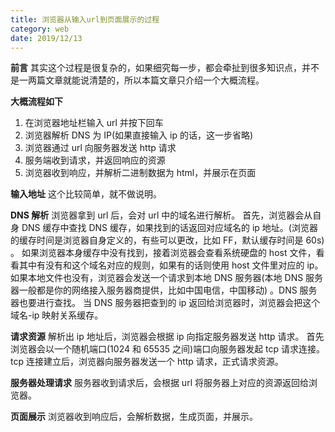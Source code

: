 ```yaml
---
title: 浏览器从输入url到页面展示的过程
category: web
date: 2019/12/13
---
```


**前言**
其实这个过程是很复杂的，如果细究每一步，都会牵扯到很多知识点，并不是一两篇文章就能说清楚的，所以本篇文章只介绍一个大概流程。

**大概流程如下**

1. 在浏览器地址栏输入 url 并按下回车
2. 浏览器解析 DNS 为 IP(如果直接输入 ip 的话，这一步省略)
3. 浏览器通过 url 向服务器发送 http 请求
4. 服务端收到请求，并返回响应的资源
5. 浏览器收到响应，并解析二进制数据为 html，并展示在页面

**输入地址**
这个比较简单，就不做说明。

**DNS 解析**
浏览器拿到 url 后，会对 url 中的域名进行解析。
首先，浏览器会从自身 DNS 缓存中查找 DNS 缓存，如果找到的话返回对应域名的 ip 地址。(浏览器的缓存时间是浏览器自身定义的，有些可以更改，比如 FF，默认缓存时间是 60s) 。
如果浏览器本身缓存中没有找到，接着浏览器会查看系统硬盘的 host 文件，看看其中有没有和这个域名对应的规则，如果有的话则使用 host 文件里对应的 ip。
如果本地文件也没有，浏览器会发送一个请求到本地 DNS 服务器(本地 DNS 服务器一般都是你的网络接入服务器商提供，比如中国电信，中国移动) 。DNS 服务器也要进行查找。
当 DNS 服务器把查到的 ip 返回给浏览器时，浏览器会把这个域名-ip 映射关系缓存。

**请求资源**
解析出 ip 地址后，浏览器会根据 ip 向指定服务器发送 http 请求。
首先浏览器会以一个随机端口(1024 和 65535 之间)端口向服务器发起 tcp 请求连接。
tcp 连接建立后，浏览器向服务器发送一个 http 请求，正式请求资源。

**服务器处理请求**
服务器收到请求后，会根据 url 将服务器上对应的资源返回给浏览器。

**页面展示**
浏览器收到响应后，会解析数据，生成页面，并展示。
